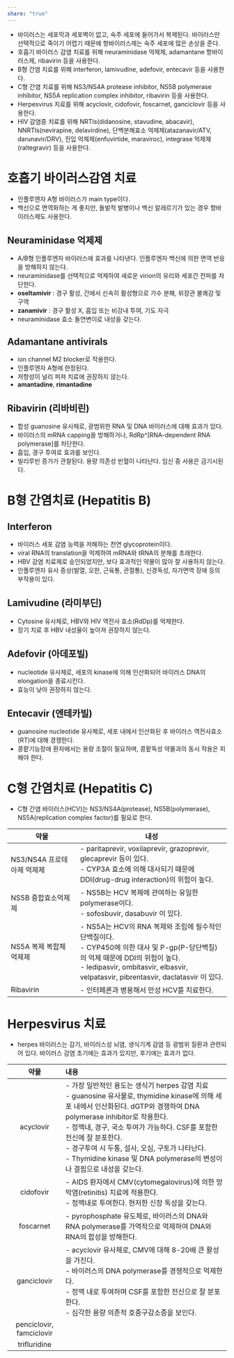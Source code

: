 ```yaml
---
share: "true"
---
```

- 바이러스는 세포막과 세포벽이 없고, 숙주 세포에 들어가서 복제된다. 바이러스만 선택적으로 죽이기 어렵기 때문에 항바이러스제는 숙주 세포에 많은 손상을 준다.
- 호흡기 바이러스 감염 치료를 위해 neuraminidase 억제제, adamantane 항바이러스제, ribavirin 등을 사용한다.  
- B형 간염 치료를 위해 interferon, lamivudine, adefovir, entecavir 등을 사용한다.  
- C형 간염 치료를 위해 NS3/NS4A protease inhibitor, NS5B polymerase inhibitor, NS5A replication complex inhibitor, ribavirin 등을 사용한다.  
- Herpesvirus 치료를 위해 acyclovir, cidofovir, foscarnet, ganciclovir 등을 사용한다.  
- HIV 감염증 치료를 위해 NRTIs(didanosine, stavudine, abacavir), NNRTIs(nevirapine, delavirdine), 단백분해효소 억제제(atazanavir/ATV, darunavir/DRV), 진입 억제제(enfuvirtide, maraviroc), integrase 억제제(raltegravir) 등을 사용한다.

# 호흡기 바이러스감염 치료

- 인플루엔자 A형 바이러스가 main type이다.
- 백신으로 면역화하는 게 좋지만, 돌발적 발병이나 백신 알레르기가 있는 경우 항바이러스제도 사용한다.

## Neuraminidase 억제제

- A/B형 인플루엔자 바이러스에 효과를 나타낸다. 인플루엔자 백신에 의한 면역 반응을 방해하지 않는다.
- neuraminidase를 선택적으로 억제하여 새로운 virion의 유리와 세포간 전파를 차단한다.
- **oseltamivir** : 경구 활성, 간에서 신속히 활성형으로 가수 분해, 위장관 불쾌감 및 구역
- **zanamivir**  : 경구 활성 X, 흡입 또는 비강내 투여, 기도 자극
- neuraminidase 효소 돌연변이로 내성을 갖는다.

## Adamantane antivirals

- ion channel M2 blocker로 작용한다.
- 인플루엔자 A형에 한정된다.
- 저항성이 널리 퍼져 치료에 권장하지 않는다.
- **amantadine**, **rimantadine**

## Ribavirin (리바비린)

- 합성 guanosine 유사체로, 광범위한 RNA 및 DNA 바이러스에 대해 효과가 있다.
- 바이러스의 mRNA capping을 방해하거나, RdRp^[RNA-dependent RNA polymerase]를 차단한다.
- 흡입, 경구 투여로 효과를 보인다.
- 빌리루빈 증가가 관찰된다. 용량 의존성 빈혈이 나타난다. 임신 중 사용은 금기시된다.

# B형 간염치료 (Hepatitis B)

## Interferon

- 바이러스 세포 감염 능력을 저해하는 천연 glycoprotein이다.
- viral RNA의 translation을 억제하여 mRNA와 tRNA의 분해를 초래한다.
- HBV 감염 치료제로 승인되었지만, 보다 효과적인 약물이 많아 잘 사용하지 않는다.
- 인플루엔자 유사 증상(발열, 오한, 근육통, 관절통), 신경독성, 자가면역 장애 등의 부작용이 있다.

## Lamivudine (라미부딘)

- Cytosine 유사체로, HBV와 HIV 역전사 효소(RdDp)를 억제한다.
- 장기 치료 후 HBV 내성율이 높아져 권장하지 않는다.

## Adefovir (아데포빌)

- nucleotide 유사체로, 세포의 kinase에 의해 인산화되어 바이러스 DNA의 elongation을 종료시킨다.
- 효능이 낮아 권장하지 않는다.

## Entecavir (엔테카빌)

- guanosine nucleotide 유사체로, 세포 내에서 인산화된 후 바이러스 역전사효소(RT)에 대해 경쟁한다.
- 콩팥기능장애 환자에서는 용량 조절이 필요하며, 콩팥독성 약물과의 동시 작용은 피해야 한다.

# C형 간염치료 (Hepatitis C)

- C형 간염 바이러스(HCV)는 NS3/NS4A(protease), NS5B(polymerase), NS5A(replication complex factor)를 필요로 한다.

| 약물                 | 내성                                                                                                                                                                                      |
|--------------------|-----------------------------------------------------------------------------------------------------------------------------------------------------------------------------------------|
| NS3/NS4A 프로테아제 억제제 | - paritaprevir, voxilaprevir, grazoprevir, glecaprevir 등이 있다.<br/>- CYP3A 효소에 의해 대사되기 때문에 DDI(drug-drug interaction)의 위험이 높다.                                                       |
| NS5B 중합효소억제제       | - NS5B는 HCV 복제에 관여하는 유일한 polymerase이다.<br/>- sofosbuvir, dasabuvir 이 있다.                                                                                                              |
| NS5A 복제 복합체 억제제    | - NS5A는 HCV의 RNA 복제와 조립에 필수적인 단백질이다.<br/>- CYP450에 의한 대사 및 P-gp(P-당단백질)의 억제 때문에 DDI의 위험이 높다.<br/>- ledipasvir, ombitasvir, elbasvir, velpatasvir, pibrentasvir, daclatasvir 이 있다. |
| Ribavirin         | - 인터페론과 병용해서 만성 HCV를 치료한다.                                                                                                                                                              |

# Herpesvirus 치료

- herpes 바이러스는 감기, 바이러스성 뇌염, 생식기계 감염 등 광범위 질환과 관련되어 있다. 바이러스 감염 초기에는 효과가 있지만, 후기에는 효과가 없다.

|            약물            | 내용                                                                                                                                                                                                                                                                                 |
| :----------------------: | :--------------------------------------------------------------------------------------------------------------------------------------------------------------------------------------------------------------------------------------------------------------------------------- |
|        acyclovir         | - 가장 일반적인 용도는 생식기 herpes 감염 치료<br/>- guanosine 유사물로, thymidine kinase에 의해 세포 내에서 인산화된다. dGTP와 경쟁하여 DNA polymerase inhibitor로 작용한다.<br/>- 정맥내, 경구, 국소 투여가 가능하다. CSF를 포함한 전신에 잘 분포한다.<br/>- 경구투여 시 두통, 설사, 오심, 구토가 나타난다.<br/>- Thymidine kinase 및 DNA polymerase의 변성이나 결핍으로 내성을 갖는다. |
|        cidofovir         | - AIDS 환자에서 CMV(cytomegalovirus)에 의한 망막염(retinitis) 치료에 적용한다.<br/>- 정맥내로 투여한다. 현저한 신장 독성을 갖는다.                                                                                                                                                                                     |
|        foscarnet         | - pyrophosphate 유도체로, 바이러스의 DNA와 RNA polymerase를 가역적으로 억제하여 DNA와 RNA의 합성을 방해한다.                                                                                                                                                                                                    |
|       ganciclovir        | - acyclovir 유사체로, CMV에 대해 8-20배 큰 활성을 가진다.<br/>- 바이러스의 DNA polymerase를 경쟁적으로 억제한다.<br/>- 정맥 내로 투여하며 CSF를 포함한 전신으로 잘 분포한다.<br/>- 심각한 용량 의존적 호중구감소증을 보인다.                                                                                                                            |
| penciclovir, famciclovir |                                                                                                                                                                                                                                                                                    |
|       trifluridine       |                                                                                                                                                                                                                                                                                    |